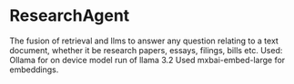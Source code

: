 # ResearchAgent
The fusion of retrieval and llms to answer any question relating to a text document, whether it be research papers, essays, filings, bills etc.
Used:
Ollama for on device model run of llama 3.2
Used mxbai-embed-large for embeddings.
